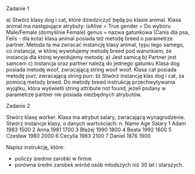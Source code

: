 Zadanie 1

a)	Stwórz klasy dog i cat, które dziedziczyć będą po klasie animal.
Klasa animal ma następujące atrybuty:
    isAlive = True
    gender = Do wyboru Male/Female (domyślnie Female)
    genus = nazwa gatunkowa (Canis dla psa, Felis  - dla kota)
    klasa animal posiada też metodę breed o parametrze partner. 
Metoda ta ma zwracać instancję klasy animal, typu tego samego, co instancja, w której wywołujemy metodę breed pod warunkiem, że instancja dla której wywołujemy metodę:
    a) Jest samicą
    b) Partner jest samcem
    c) Instancja oraz partner należą do jednego gatunku
Klasa dog posiada metodę woof, zwracającą string woof woof.
Klasa cat posiada metodę purr, zwracającą string purr.
    b)	Stwórz instancję klas dog i cat, za pomocą metody breed. Do metody breed instrukcję przechwytywania wyjątku, która wyświetli string attribute not found, jeżeli podany w parametrze partner nie posiada niezbędnych atrybutów.


Zadanie 2

Stwórz klasę worker.
Klasa ma atrybut salary, zwracającą wynagrodzenie.
Stwórz instancje klasy, o danych wartościach:
n.  Name    Age	    Salary
1	Adam	1983	1500
2	Anna	1981	1700
3	Błażej	1990	1800
4	Beata	1992	1600
5	Czesław	1980	2000
6	Cecylia	1983	2100
7	Daniel	1976	1900

Napisz instrukcję, które:
- policzy średnie zarobki w firmie
- porówna średni zarobek wśród osób młodszych niż 30 lat i starszych.
